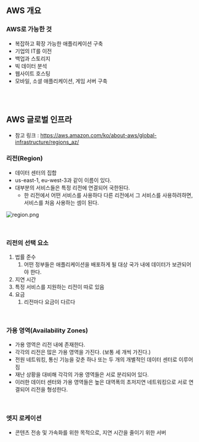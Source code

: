 ## AWS 개요

### AWS로 가능한 것

- 복잡하고 확장 가능한 애플리케이션 구축
- 기업의 IT를 이전
- 백업과 스토리지
- 빅 데이터 분석
- 웹사이트 호스팅
- 모바일, 소셜 애플리케이션, 게임 서버 구축

<br>
<br>

## AWS 글로벌 인프라

- 참고 링크 : https://aws.amazon.com/ko/about-aws/global-infrastructure/regions_az/

### 리전(Region)

- 데이터 센터의 집합
- us-east-1, eu-west-3과 같이 이름이 있다.
- 대부분의 서비스들은 특정 리전에 연결되어 국한된다.
  - 한 리전에서 어떤 서비스를 사용하다 다른 리전에서 그 서비스를 사용하려하면, 서비스를 처음 사용하는 셈이 된다.

![region.png](https://github.com/felix980131/TIL/assets/121104335/04e08a4c-2c57-48d0-a24d-123912ae72cd)

<br>

### 리전의 선택 요소

1. 법률 준수
   1. 어떤 정부들은 애플리케이션을 배포하게 될 대상 국가 내에 데이터가 보관되어야 한다.
2. 지연 시간
3. 특정 서비스를 지원하는 리전이 따로 있음
4. 요금
   1. 리전마다 요금이 다르다

<br>

### 가용 영역(Availability Zones)

- 가용 영역은 리전 내에 존재한다.
- 각각의 리전은 많은 가용 영역을 가진다. (보통 세 개씩 가진다.)
- 전원 네트워킹, 통신 기능을 갖춘 하나 또는 두 개의 개별적인 데이터 센터로 이루어짐
- 재난 상황을 대비해 각각의 가용 영역들은 서로 분리되어 있다.
- 이러한 데이터 센터와 가용 영역들은 높은 대역폭의 초저지연 네트워킹으로 서로 연결되어 리전을 형성한다.

<br>

### 엣지 로케이션

- 콘텐츠 전송 및 가속화를 위한 목적으로, 지연 시간을 줄이기 위한 서버
